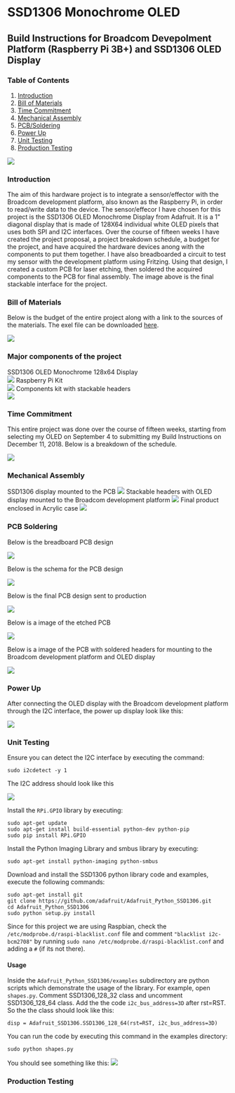 # SSD1306 Monochrome OLED

## Build Instructions for Broadcom Devepolment Platform (Raspberry Pi 3B+) and SSD1306 OLED Display

### Table of Contents
1.  [Introduction](#introduction)
2.  [Bill of Materials](#bill-of-materials) 
3.  [Time Commitment](#time-commitment)
4.  [Mechanical Assembly](#mechanical-assembly)
5.  [PCB/Soldering](#pcb-soldering)
6.  [Power Up](#power-up)
7.  [Unit Testing](#unit-testing)
8.  [Production Testing](#production-testing)

![](https://github.com/dchristie75/SSD1306-Monochrome-OLED/blob/master/images/stackable.png)

### Introduction
The aim of this hardware project is to integrate a sensor/effector with the Broadcom development platform, also known as the Raspberry Pi, in order to read/write data to the device. The sensor/effecor I have chosen for this project is the SSD1306 OLED Monochrome Display from Adafruit. It is a 1" diagonal display that is made of 128X64 individual white OLED pixels that uses both SPI and I2C interfaces. Over the course of fifteen weeks I have created the project proposal, a project breakdown schedule, a budget for the project, and have acquired the hardware devices anong with the components to put them together. I have also breadboarded a circuit to test my sensor with the development platform using Fritzing. Using that design, I created a custom PCB for laser etching, then soldered the acquired components to the PCB for final assembly. The image above is the final stackable interface for the project. 


### Bill of Materials
Below is the budget of the entire project along with a link to the sources of the materials. The exel file can be downloaded [here](https://github.com/dchristie75/SSD1306-Monochrome-OLED/blob/master/Documentation/Hardware_Production_Budget.xlsx).

![](https://github.com/dchristie75/SSD1306-Monochrome-OLED/blob/master/images/budget.PNG)

### Major components of the project
SSD1306 OLED Monochrome 128x64 Display<br/>
![](https://github.com/dchristie75/SSD1306-Monochrome-OLED/blob/master/images/ssd1306.png)
Raspberry Pi Kit<br/>
![](https://github.com/dchristie75/SSD1306-Monochrome-OLED/blob/master/images/RasPiKit.png)
Components kit with stackable headers<br/>
![](https://github.com/dchristie75/SSD1306-Monochrome-OLED/blob/master/images/componentskit.png)


### Time Commitment
This entire project was done over the course of fifteen weeks, starting from selecting my OLED on September 4 to submitting my Build Instructions on December 11, 2018. Below is a breakdown of the schedule.

![](https://github.com/dchristie75/SSD1306-Monochrome-OLED/blob/master/images/project_schedule.PNG)


### Mechanical Assembly
SSD1306 display mounted to the PCB 
![](https://github.com/dchristie75/SSD1306-Monochrome-OLED/blob/master/images/stackable.png)
Stackable headers with OLED display mounted to the Broadcom development platform
![](https://github.com/dchristie75/SSD1306-Monochrome-OLED/blob/master/images/stackable2.png)
Final product enclosed in Acrylic case
![](https://github.com/dchristie75/SSD1306-Monochrome-OLED/blob/master/images/PiEnclosure.png)

### PCB Soldering
Below is the breadboard PCB design 

![](https://github.com/dchristie75/SSD1306-Monochrome-OLED/blob/master/images/SSD1306_BB_Wiring.png)

Below is the schema for the PCB design

![](https://github.com/dchristie75/SSD1306-Monochrome-OLED/blob/master/images/ssd1306_schema.png)

Below is the final PCB design sent to production 

![](https://github.com/dchristie75/SSD1306-Monochrome-OLED/blob/master/images/SSD1306_Wiring_Final_pcb.png)

Below is a image of the etched PCB 

![](https://github.com/dchristie75/SSD1306-Monochrome-OLED/blob/master/images/pcb.png)

 Below is a image of the PCB with soldered headers for mounting to the Broadcom development platform and OLED display

![](https://github.com/dchristie75/SSD1306-Monochrome-OLED/blob/master/images/stackable2.png)

### Power Up
After connecting the OLED display with the Broadcom development platform through the I2C interface, the power up display look like this:

![](https://github.com/dchristie75/SSD1306-Monochrome-OLED/blob/master/images/powerUpDisplay.png)


### Unit Testing
Ensure you can detect the I2C interface by executing the command: 

    sudo i2cdetect -y 1
    
The I2C address should look like this

![](https://github.com/dchristie75/SSD1306-Monochrome-OLED/blob/master/images/ssd1306_i2c_address.png)
    
Install the `RPi.GPIO` library by executing:

    sudo apt-get update
    sudo apt-get install build-essential python-dev python-pip
    sudo pip install RPi.GPIO
    
Install the Python Imaging Library and smbus library by executing:

    sudo apt-get install python-imaging python-smbus

Download and install the SSD1306 python library code and examples, execute the following commands:

    sudo apt-get install git
    git clone https://github.com/adafruit/Adafruit_Python_SSD1306.git
    cd Adafruit_Python_SSD1306
    sudo python setup.py install
    
Since for this project we are using Raspbian, check the `/etc/modprobe.d/raspi-blacklist.conf` file and comment `"blacklist i2c-bcm2708"` by running `sudo nano /etc/modprobe.d/raspi-blacklist.conf` and adding a `#` (if its not there).     

#### Usage
Inside the `Adafruit_Python_SSD1306/examples` subdirectory are python scripts which demonstrate the usage of the library. For example, open `shapes.py`. Comment SSD1306_128_32 class and uncomment SSD1306_128_64 class. Add the the code `i2c_bus_address=3D` after rst=RST. So the the class should look like this:

    disp = Adafruit_SSD1306.SSD1306_128_64(rst=RST, i2c_bus_address=3D)
    
You can run the code by executing this command in the examples directory:

    sudo python shapes.py

You should see something like this: 
![](https://github.com/dchristie75/SSD1306-Monochrome-OLED/blob/master/images/shapesDisplay.png)


### Production Testing

